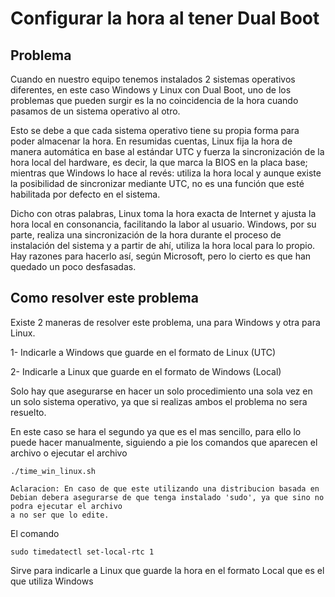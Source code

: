 # Configurar la hora al tener Dual Boot

## Problema 

Cuando en nuestro equipo tenemos instalados 2 sistemas operativos diferentes, en este caso Windows y Linux con Dual Boot, uno de los problemas que pueden surgir es
la no coincidencia de la hora cuando pasamos de un sistema operativo al otro.

Esto se debe a que cada sistema operativo tiene su propia forma para poder almacenar la hora. En resumidas cuentas, Linux fija la hora de manera automática en base al estándar UTC y 
fuerza la sincronización de la hora local del hardware, es decir, la que marca la BIOS en la placa base; mientras que Windows lo hace al revés: utiliza la hora local y aunque existe 
la posibilidad de sincronizar mediante UTC, no es una función que esté habilitada por defecto en el sistema.


Dicho con otras palabras, Linux toma la hora exacta de Internet y ajusta la hora local en consonancia, facilitando la labor al usuario. Windows, por su parte, realiza una sincronización 
de la hora durante el proceso de instalación del sistema y a partir de ahí, utiliza la hora local para lo propio. Hay razones para hacerlo así, según Microsoft, pero lo cierto es que han 
quedado un poco desfasadas.


## Como resolver este problema

Existe 2 maneras de resolver este problema, una para Windows y otra para Linux. 

   1- Indicarle a Windows que guarde en el formato de Linux (UTC)
   
   2- Indicarle a Linux que guarde en el formato de Windows (Local)


Solo hay que asegurarse en hacer un solo procedimiento una sola vez en un solo sistema operativo, ya que si realizas ambos el problema no sera resuelto.


En este caso se hara el segundo ya que es el mas sencillo, para ello lo puede hacer manualmente, siguiendo a pie los comandos que aparecen el archivo o ejecutar el archivo

    ./time_win_linux.sh
    
    Aclaracion: En caso de que este utilizando una distribucion basada en Debian debera asegurarse de que tenga instalado 'sudo', ya que sino no podra ejecutar el archivo
    a no ser que lo edite.

El comando

    sudo timedatectl set-local-rtc 1
    
   Sirve para indicarle a Linux que guarde la hora en el formato Local que es el que utiliza Windows

